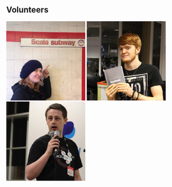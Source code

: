 ##  Volunteers

![Jessica Rose](images/Jessica_Rose.jpg)
![Mark Ormesher](images/Mark_Ormesher.jpg)
![Joshua Simpson](images/Josh_Simpson.jpg)
